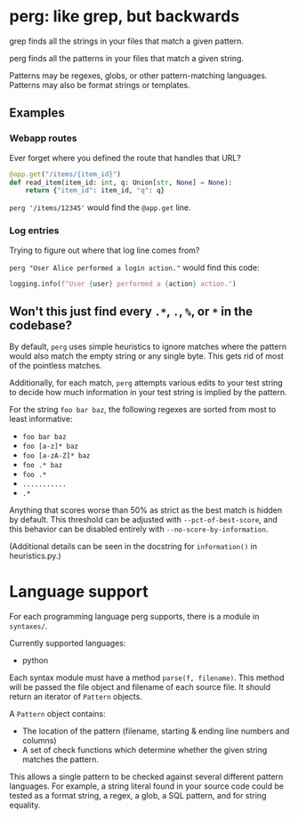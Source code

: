 # perg: like grep, but backwards

grep finds all the strings in your files that match a given pattern.

perg finds all the patterns in your files that match a given string.

Patterns may be regexes, globs, or other pattern-matching languages.
Patterns may also be format strings or templates.

## Examples

### Webapp routes

Ever forget where you defined the route that handles that URL?

```python
@app.get("/items/{item_id}")
def read_item(item_id: int, q: Union[str, None] = None):
    return {"item_id": item_id, "q": q}
```

`perg '/items/12345'` would find the `@app.get` line.

### Log entries

Trying to figure out where that log line comes from?

`perg "User Alice performed a login action."` would find this code:

```python
logging.info(f"User {user} performed a {action} action.")
```

## Won't this just find every `.*`, `.`, `%`, or  `*` in the codebase?

By default, `perg` uses simple heuristics to ignore matches where the pattern would also match the empty string or any single byte.
This gets rid of most of the pointless matches.

Additionally, for each match, `perg` attempts various edits to your test string to decide how much information in your test string is implied by the pattern.

For the string `foo bar baz`, the following regexes are sorted from most to least informative:

- `foo bar baz`
- `foo [a-z]* baz`
- `foo [a-zA-Z]* baz`
- `foo .* baz`
- `foo .*`
- `...........`
- `.*`

Anything that scores worse than 50% as strict as the best match is hidden by default.
This threshold can be adjusted with `--pct-of-best-score`, and this behavior can be disabled entirely with `--no-score-by-information`.

(Additional details can be seen in the docstring for `information()` in heuristics.py.)

# Language support

For each programming language perg supports, there is a module in `syntaxes/`.

Currently supported languages:

- python

Each syntax module must have a method `parse(f, filename)`.
This method will be passed the file object and filename of each source file.
It should return an iterator of `Pattern` objects.

A `Pattern` object contains:

- The location of the pattern (filename, starting & ending line numbers and columns)
- A set of check functions which determine whether the given string matches the pattern.

This allows a single pattern to be checked against several different pattern languages.
For example, a string literal found in your source code could be tested as a format string, a regex, a glob, a SQL pattern, and for string equality.
